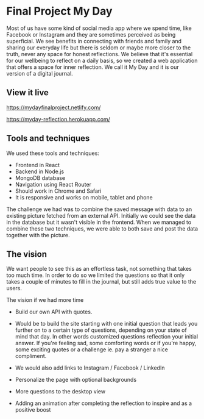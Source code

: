 # Final Project My Day

Most of us have some kind of social media app where we spend time, like Facebook or Instagram and they are sometimes perceived as being superficial. We see benefits in connecting with friends and family and sharing our everyday life but there is seldom or maybe more closer to the truth, never any space for honest reflections. 
We believe that it's essential for our wellbeing to reflect on a daily basis, so we created a web application that offers a space for inner reflection. We call it My Day and it is our version of a digital journal.

## View it live

https://mydayfinalproject.netlify.com/

https://myday-reflection.herokuapp.com/

## Tools and techniques

We used these tools and techniques:
- Frontend in React 
- Backend in Node.js
- MongoDB database
- Navigation using React Router
- Should work in Chrome and Safari
- It is responsive and works on mobile, tablet and phone

The challenge we had was to combine the saved message with data to an existing picture fetched from an external API. 
Initially we could see the data in the database but it wasn't visible in the frontend. When we managed to combine these two techniques, we were able to both save and post the data together with the picture. 

## The vision

We want people to see this as an effortless task, not something that takes too much time. In order to do so we limited the questions so that it only takes a couple of minutes to fill in the journal, but still adds true value to the users. 

The vision if we had more time
- Build our own API with quotes. 
- Would be to build the site starting with one initial question that leads you further on to a certain type of questions, depending on your state of mind that day. In other words customized questions reflection your initial answer. If you're feeling sad, some comforting words or if you're happy, some exciting quotes or a challenge ie. pay a stranger a nice compliment.

- We would also add links to Instagram / Facebook / LinkedIn
- Personalize the page with optional backgrounds
- More questions to the desktop view
- Adding an animation after completing the reflection to inspire and as a positive boost




